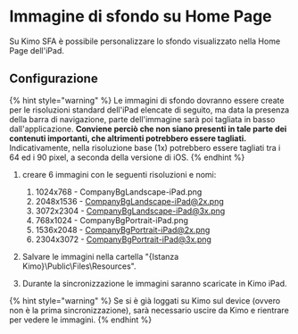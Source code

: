 # Immagine di sfondo su Home Page

Su Kimo SFA è possibile personalizzare lo sfondo visualizzato nella Home Page dell'iPad.

## Configurazione

{% hint style="warning" %}
Le immagini di sfondo dovranno essere create per le risoluzioni standard dell'iPad elencate di seguito, ma data la presenza della barra di navigazione, parte dell'immagine sarà poi tagliata in basso dall'applicazione. **Conviene perciò che non siano presenti in tale parte dei contenuti importanti, che altrimenti potrebbero essere tagliati.**  
Indicativamente, nella risoluzione base \(1x\) potrebbero essere tagliati tra i 64 ed i 90 pixel, a seconda della versione di iOS.
{% endhint %}

1. creare 6 immagini con le seguenti risoluzioni e nomi:

   1. 1024x768 - CompanyBgLandscape-iPad.png
   2. 2048x1536 - CompanyBgLandscape-iPad@2x.png
   3. 3072x2304 - CompanyBgLandscape-iPad@3x.png
   4. 768x1024 - CompanyBgPortrait-iPad.png
   5. 1536x2048 - CompanyBgPortrait-iPad@2x.png
   6. 2304x3072 - CompanyBgPortrait-iPad@3x.png

2. Salvare le immagini nella cartella "{Istanza Kimo}\Public\Files\Resources".
3. Durante la sincronizzazione le immagini saranno scaricate in Kimo iPad.

{% hint style="warning" %}
Se si è già loggati su Kimo sul device \(ovvero non è la prima sincronizzazione\), sarà necessario uscire da Kimo e rientrare per vedere le immagini.
{% endhint %}

